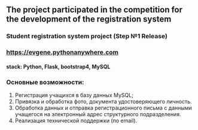 ## The project participated in the competition for the development of the registration system

### Student registration system project (Step №1 Release)
### https://evgene.pythonanywhere.com

#### stack: Python, Flask, bootstrap4, MySQL

### Основные возможности:
1. Регистрация учащихся в базу данных MySQL;
2. Привязка и обработка фото, документа удостоверяющего личность.
3. Обработка данных и отправка регистрационного письма с данными учащегося на электронный адрес структурного подразделения.
4. Реализация технической поддержки (по email).
